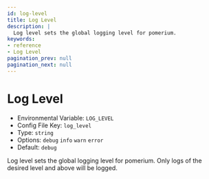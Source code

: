 ```yaml
---
id: log-level
title: Log Level
description: |
  Log level sets the global logging level for pomerium.
keywords:
- reference
- Log Level
pagination_prev: null
pagination_next: null
---
```



# Log Level
- Environmental Variable: `LOG_LEVEL`
- Config File Key: `log_level`
- Type: `string`
- Options: `debug` `info` `warn` `error`
- Default: `debug`

Log level sets the global logging level for pomerium. Only logs of the desired level and above will be logged.

